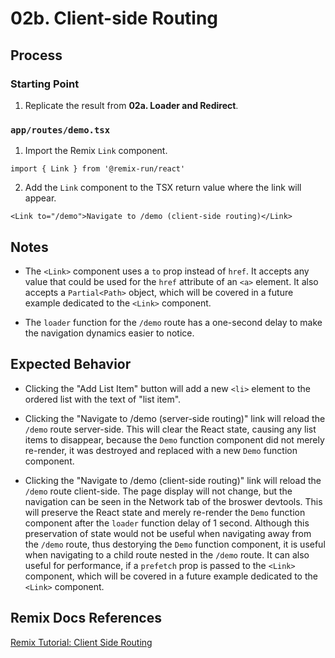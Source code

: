 # 02b. Client-side Routing

## Process

### Starting Point

1. Replicate the result from **02a. Loader and Redirect**.

### `app/routes/demo.tsx`

1. Import the Remix `Link` component.

```tsx
import { Link } from '@remix-run/react'
```

2. Add the `Link` component to the TSX return value where the link will appear.

```tsx
<Link to="/demo">Navigate to /demo (client-side routing)</Link>
```

## Notes

- The `<Link>` component uses a `to` prop instead of `href`. It accepts any value that could be used for the `href` attribute of an `<a>` element. It also accepts a `Partial<Path>` object, which will be covered in a future example dedicated to the `<Link>` component.

- The `loader` function for the `/demo` route has a one-second delay to make the navigation dynamics easier to notice.

## Expected Behavior

- Clicking the "Add List Item" button will add a new `<li>` element to the ordered list with the text of "list item".

- Clicking the "Navigate to /demo (server-side routing)" link will reload the `/demo` route server-side. This will clear the React state, causing any list items to disappear, because the `Demo` function component did not merely re-render, it was destroyed and replaced with a new `Demo` function component.

- Clicking the "Navigate to /demo (client-side routing)" link will reload the `/demo` route client-side. The page display will not change, but the navigation can be seen in the Network tab of the broswer devtools. This will preserve the React state and merely re-render the `Demo` function component after the `loader` function delay of 1 second. Although this preservation of state would not be useful when navigating away from the `/demo` route, thus destorying the `Demo` function component, it is useful when navigating to a child route nested in the `/demo` route. It can also useful for performance, if a `prefetch` prop is passed to the `<Link>` component, which will be covered in a future example dedicated to the `<Link>` component.

## Remix Docs References

[Remix Tutorial: Client Side Routing](https://remix.run/docs/en/main/start/tutorial#client-side-routing)
